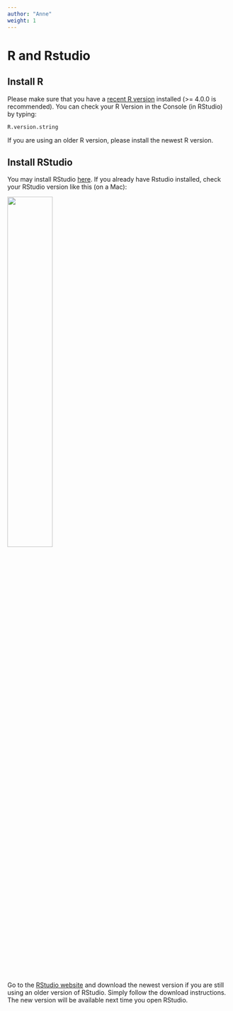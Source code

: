 ```yaml
---
author: "Anne"
weight: 1
---
```


# R and Rstudio 

## Install R 

Please make sure that you have a [recent R version](https://cran.rstudio.com/) installed (>= 4.0.0 is recommended). 
You can check your R Version in the Console (in RStudio) by typing:


```R.version.string```

If you are using an older R version, please install the newest R version. 


## Install RStudio 

You may install RStudio [here](https://www.rstudio.com/products/rstudio/download/#download). If you already have Rstudio installed, check your RStudio version like this (on a Mac):

<img src="/docs/R_Markdown_Workshop/before/first-page_files/RStudioVersion.png" alt="" width="45%"/>

Go to the [RStudio website](https://www.rstudio.com/) and download the newest version if you are still using an older version of RStudio. Simply follow the download instructions. The new version will be available next time you open RStudio. 


